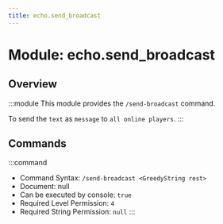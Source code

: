 ```yaml
---
title: echo.send_broadcast
---
```



# Module: echo.send_broadcast

## Overview
:::module
  This module provides the `/send-broadcast` command.
  
  To send the `text` as `message` to `all online players`.
:::
## Commands
:::command
- Command Syntax: `/send-broadcast <GreedyString rest>`
- Document: null
- Can be executed by console: `true`
- Required Level Permission: `4`
- Required String Permission: `null`
:::
